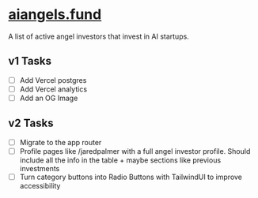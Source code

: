 # [aiangels.fund](https://www.aiangels.fund)

A list of active angel investors that invest in AI startups.

## v1 Tasks

- [ ] Add Vercel postgres
- [ ] Add Vercel analytics
- [ ] Add an OG Image

## v2 Tasks

- [ ] Migrate to the app router
- [ ] Profile pages like /jaredpalmer with a full angel investor profile. Should include all the info in the table + maybe sections like previous investments
- [ ] Turn category buttons into Radio Buttons with TailwindUI to improve accessibility
